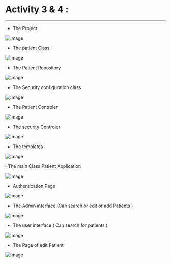 # Activity 3 & 4 :
-------------------------------------------

+ The Project 

![image](https://user-images.githubusercontent.com/123452386/232913887-2a418627-6a38-48e2-ba0c-963fd2604d9e.png)

+  The patient Class 

![image](https://user-images.githubusercontent.com/123452386/232914043-f00d8b11-b7c3-4043-9e96-ea43f3ed0ad9.png)
 
 + The Patient Repository 

![image](https://user-images.githubusercontent.com/123452386/232914343-aad31fea-6d0e-4582-adb9-10cb5ad3f9b7.png)

+ The Security configuration class

![image](https://user-images.githubusercontent.com/123452386/232914926-c5ef1d60-b06f-4147-9c18-cb7b0a3bfdde.png)

+ The Patient Controler 

![image](https://user-images.githubusercontent.com/123452386/232915105-f37dacc0-a565-4b93-bf38-c607eaa0b54b.png)

+ The security Controler 

![image](https://user-images.githubusercontent.com/123452386/232915252-73338d9b-5b88-49b1-8ffe-5767dffbf8b5.png)

+ The templates

![image](https://user-images.githubusercontent.com/123452386/232915381-7fbe69f0-0e83-4adc-9dbb-49e44254840c.png)


+The main Class Patient Application 

![image](https://user-images.githubusercontent.com/123452386/232915604-a8294fd6-a4d2-40e3-85f3-cc85eab15632.png)

+ Authentication Page 

![image](https://user-images.githubusercontent.com/123452386/232916800-d51d0a47-f544-430a-b793-8321485f7ba3.png)

+ The Admin interface (Can search or edit or add Patients  )

![image](https://user-images.githubusercontent.com/123452386/232916944-2904f004-3ae6-4536-9da0-72bdef5b4c99.png)

+ The user interface ( Can search for patients )

![image](https://user-images.githubusercontent.com/123452386/232917369-60814c6b-320a-4bef-8851-cfe3480abc4b.png)

+ The Page of edit Patient

![image](https://user-images.githubusercontent.com/123452386/233088785-df964c0d-d043-496d-bfd1-88d7334b20cf.png)

